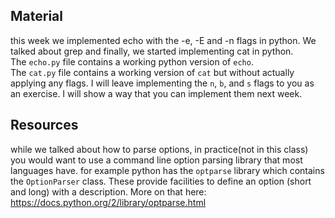 ## Material
this week we implemented echo with the -e, -E and -n flags in python. We talked about grep and finally, we started implementing cat in python.  
The `echo.py` file contains a working python version of `echo`.  
The `cat.py` file contains a working version of `cat` but without actually applying any flags. I will leave implementing the `n`, `b`, and `s` flags to you as an exercise. I will show a way that you can implement them next week.

## Resources
while we talked about how to parse options, in practice(not in this class) you would want to use a command line option parsing library that most languages have. for example python has the `optparse` library which contains the `OptionParser` class. These provide facilities to define an option (short and long) with a description. More on that here:  
<https://docs.python.org/2/library/optparse.html>
